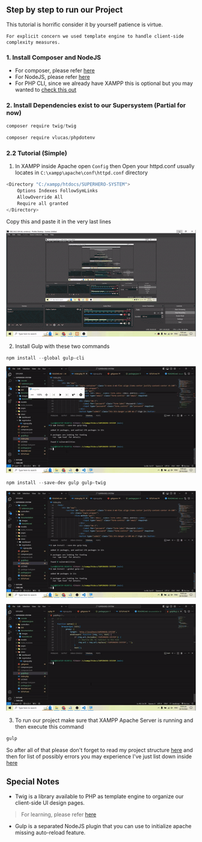 ## Step by step to run our Project
This tutorial is horrific consider it by yourself patience is virtue.

```term
For explicit concern we used template engine to handle client-side complexity measures.
```

### 1. Install Composer and NodeJS
- For composer, please refer [here](https://getcomposer.org/download/)
- For NodeJS, please refer [here](https://nodejs.org/en)
- For PHP CLI, since we already have XAMPP this is optional but you may wanted to [check this out](https://windows.php.net/download/)

### 2. Install Dependencies exist to our Supersystem (Partial for now)

```powershell
composer require twig/twig
```

```powershell
composer require vlucas/phpdotenv
```

### 2.2 Tutorial (Simple)

1. In XAMPP inside Apache open `Config` then Open your httpd.conf usually locates in `C:\xampp\apache\conf\httpd.conf` directory

```powershell
<Directory "C:/xampp/htdocs/SUPERHERO-SYSTEM">
    Options Indexes FollowSymLinks
    AllowOverride All
    Require all granted
</Directory>
```

Copy this and paste it in the very last lines

![Step 1](tutorial/STEP1.gif)

2. Install Gulp with these two commands

```powershell
npm install --global gulp-cli
```
![Step 2 Part 1](tutorial/SIA101-STEP2-PART1.gif)

```powershell
npm install --save-dev gulp gulp-twig
```
![Step 2 Part 2](tutorial/SIA101-STEP2-PART2.gif)

![Step 3](tutorial/STEP3.gif)

3. To run our project make sure that XAMPP Apache Server is running and then execute this command
```powershell
gulp
```

So after all of that please don't forget to read my project structure [here](SETUP.md)
and then for list of possibly errors you may experience I've just list down inside [here](errors/README.md) 

## Special Notes
- Twig is a library available to PHP as template engine to organize our client-side UI design pages.
> For learning, please refer [here](https://twig.symfony.com/) 
- Gulp is a separated NodeJS plugin that you can use to initialize apache missing auto-reload feature.